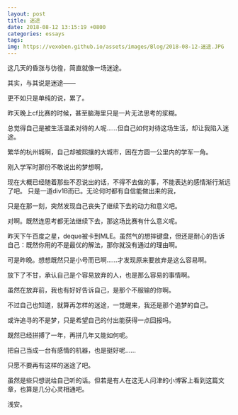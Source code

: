 ```yaml
---
layout: post
title: 迷途
date: 2018-08-12 13:15:19 +0800
categories: essays
tags: 
img: https://vexoben.github.io/assets/images/Blog/2018-08-12-迷途.JPG
---
```


这几天的昏涨与彷徨，简直就像一场迷途。

其实，与其说是迷途——

更不如只是单纯的说，累了。

昨天晚上cf比赛的时候，甚至脑海里只是一片无法思考的浆糊。

总觉得自己是被生活温柔对待的人呢……但自己如何对待这场生活，却让我陷入迷途。

繁华的杭州城啊，自己却被熙攘的大城市，困在方圆一公里内的学军一角。

刚入学军时那份不敢说出的梦想啊，

现在大概已经随着那些不忍说出的话，不得不去做的事，不能表达的感情渐行渐远了吧。
只是一道div1B而已。无论何时都有自信能做出来的我，

只是在那一刻，突然发现自己丧失了继续下去的动力和意义吧。

对啊。既然连思考都无法继续下去，那这场比赛有什么意义呢。

昨天下午百度之星，deque被卡到MLE。虽然气的想摔键盘，但还是耐心的告诉自己：既然你用的不是最优的解法，那你就没有通过的理由啊。

可是昨晚。想想既然只是小号而已啊……才发现原来要放弃是这么容易啊。

放下了不甘，承认自己是个容易放弃的人，也是那么容易的事情啊。

虽然在放弃前，我也有好好告诉自己，是那个不服输的你啊。

不过自己也知道，就算再怎样的迷途，一觉醒来，我还是那个追梦的自己。

或许追寻的不是梦，只是希望自己的付出能获得一点回报吗。

既然已经拼搏了一年，再拼几年又能如何呢。

把自己当成一台有感情的机器，也是挺好呢……

只愿不要再有这样的迷途了吧。

虽然是些只想说给自己听的话。但若是有人在这无人问津的小博客上看到这篇文章，也算是几分心灵相通吧。

浅安。
